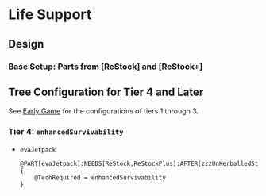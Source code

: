 # Life Support

## Design
### Base Setup: Parts from [ReStock] and [ReStock+]

## Tree Configuration for Tier 4 and Later

See [Early Game](./EarlyGame.cfg) for the configurations of tiers 1 through 3.

[`start`]: ./EarlyGame.md#start
[`engineering101`]: ./EarlyGame.md#engineering101
[`stability`]: ./EarlyGame.md#stability

### <a name="enhancedSurvivability"></a> Tier 4: `enhancedSurvivability`
[`enhancedSurvivability`]: #enhancedSurvivability
* `evaJetpack`
  ``` { .cfg #LifeSupport file=./Tree/LifeSupport.cfg }
  @PART[evaJetpack]:NEEDS[ReStock,ReStockPlus]:AFTER[zzzUnKerballedStart] {
      @TechRequired = enhancedSurvivability
  }
  ```
